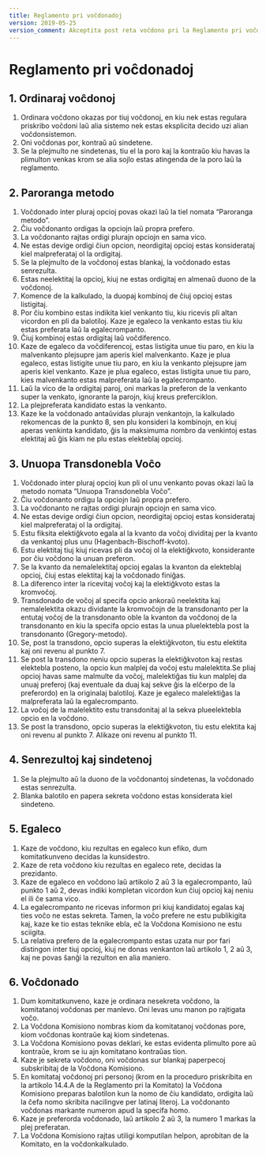 ```yaml
---
title: Reglamento pri voĉdonadoj
version: 2019-05-25
version_comment: Akceptita post reta voĉdono pri la Reglamento pri voĉdonadoj
---
```


Reglamento pri voĉdonadoj
=========================

## 1. Ordinaraj voĉdonoj
1. Ordinara voĉdono okazas por tiuj voĉdonoj, en kiu nek estas regulara priskribo voĉdoni laŭ alia sistemo nek estas eksplicita decido uzi alian voĉdonsistemon.
2. Oni voĉdonas por, kontraŭ aŭ sindetene.
3. Se la plejmulto ne sindetenas, tiu el la poro kaj la kontraŭo kiu havas la plimulton venkas krom se alia sojlo estas atingenda de la poro laŭ la reglamento.

## 2. Paroranga metodo
1. Voĉdonado inter pluraj opcioj povas okazi laŭ la tiel nomata “Paroranga metodo”.
2. Ĉiu voĉdonanto ordigas la opciojn laŭ propra prefero.
3. La voĉdonanto rajtas ordigi plurajn opciojn en sama vico.
4. Ne estas devige ordigi ĉiun opcion, neordigitaj opcioj estas konsiderataj kiel malpreferataj ol la ordigitaj.
5. Se la plejmulto de la voĉdonoj estas blankaj, la voĉdonado estas senrezulta.
6. Estas neelektitaj la opcioj, kiuj ne estas ordigitaj en almenaŭ duono de la voĉdonoj.
7. Komence de la kalkulado, la duopaj kombinoj de ĉiuj opcioj estas listigitaj.
8. Por ĉiu kombino estas indikita kiel venkanto tiu, kiu ricevis pli altan vicordon en pli da balotiloj. Kaze je egaleco la venkanto estas tiu kiu estas preferata laŭ la egalecrompanto.
9. Ĉiuj kombinoj estas ordigitaj laŭ voĉdiferenco.
10. Kaze de egaleco da voĉdiferencoj, estas listigita unue tiu paro, en kiu la malvenkanto plejsupre jam aperis kiel malvenkanto. Kaze je plua egaleco, estas listigite unue tiu paro, en kiu la venkanto plejsupre jam aperis kiel venkanto. Kaze je plua egaleco, estas listigita unue tiu paro, kies malvenkanto estas malpreferata laŭ la egalecrompanto.
11. Laŭ la vico de la ordigitaj paroj, oni markas la preferon de la venkanto super la venkato, ignorante la parojn, kiuj kreus preferciklon.
12. La plejpreferata kandidato estas la venkanto.
13. Kaze ke la voĉdonado antaŭvidas plurajn venkantojn, la kalkulado rekomencas de la punkto 8, sen plu konsideri la kombinojn, en kiuj aperas venkinta kandidato, ĝis la maksimuma nombro da venkintoj estas elektitaj aŭ ĝis kiam ne plu estas elekteblaj opcioj.  

## 3. Unuopa Transdonebla Voĉo
1. Voĉdonado inter pluraj opcioj kun pli ol unu venkanto povas okazi laŭ la metodo nomata “Unuopa Transdonebla Voĉo”.
2. Ĉiu voĉdonanto ordigu la opciojn laŭ propra prefero.
3. La voĉdonanto ne rajtas ordigi plurajn opciojn en sama vico.
4. Ne estas devige ordigi ĉiun opcion, neordigitaj opcioj estas konsiderataj kiel malpreferataj ol la ordigitaj.
5. Estu fiksita elektiĝkvoto egala al la kvanto da voĉoj dividitaj per la kvanto da venkantoj plus unu (Hagenbach-Bischoff-kvoto).
6. Estu elektitaj tiuj kiuj ricevas pli da voĉoj ol la elektiĝkvoto, konsiderante por ĉiu voĉdono la unuan preferon.
7. Se la kvanto da nemalelektitaj opcioj egalas la kvanton da elekteblaj opcioj, ĉiuj estas elektitaj kaj la voĉdonado finiĝas. 
8. La diferenco inter la ricevitaj voĉoj kaj la elektiĝkvoto estas la kromvoĉoj.
9. Transdonado de voĉoj al specifa opcio ankoraŭ neelektita kaj nemalelektita okazu dividante la kromvoĉojn de la transdonanto per la entutaj voĉoj de la transdonanto oble la kvanton da voĉdonoj de la transdonanto en kiu la specifa opcio estas la unua pluelektebla post la transdonanto (Gregory-metodo).
10. Se, post la transdono, opcio superas la elektiĝkvoton, tiu estu elektita kaj oni revenu al punkto 7.
11. Se post la transdono neniu opcio superas la elektiĝkvoton kaj restas elektebla posteno, la opcio kun malplej da voĉoj estu malelektita.Se pliaj opcioj havas same malmulte da voĉoj, malelektiĝas tiu kun malplej da unuaj preferoj (kaj eventuale da duaj kaj sekve ĝis la elĉerpo de la preferordo) en la originalaj balotiloj. Kaze je egaleco malelektiĝas la malpreferata laŭ la egalecrompanto.
12. La voĉoj de la malelektito estu transdonitaj al la sekva plueelektebla opcio en la voĉdono.
13. Se post la transdono, opcio superas la elektiĝkvoton, tiu estu elektita kaj oni revenu al punkto 7. Alikaze oni revenu al punkto 11.

## 4. Senrezultoj kaj sindetenoj
1. Se la plejmulto aŭ la duono de la voĉdonantoj sindetenas, la voĉdonado estas senrezulta. 
2. Blanka balotilo en papera sekreta voĉdono estas konsiderata kiel sindeteno.

## 5. Egaleco
1. Kaze de voĉdono, kiu rezultas en egaleco kun efiko, dum komitatkunveno decidas la kunsidestro.
2. Kaze de reta voĉdono kiu rezultas en egaleco rete, decidas la prezidanto. 
3. Kaze de egaleco en voĉdono laŭ artikolo 2 aŭ 3 la egalecrompanto, laŭ punkto 1 aŭ 2, devas indiki kompletan vicordon kun ĉiuj opcioj kaj neniu el ili ĉe sama vico. 
4. La egalecrompanto ne ricevas informon pri kiuj kandidatoj egalas kaj ties voĉo ne estas sekreta. Tamen, la voĉo prefere ne estu publikigita kaj, kaze ke tio estas teknike ebla, eĉ la Voĉdona Komisiono ne estu sciigita.
5. La relativa prefero de la egalecrompanto estas uzata nur por fari distingon inter tiuj opcioj, kiuj ne donas venkanton laŭ artikolo 1, 2 aŭ 3, kaj ne povas ŝanĝi la rezulton en alia maniero.

## 6. Voĉdonado
1. Dum komitatkunveno, kaze je ordinara nesekreta voĉdono, la komitatanoj voĉdonas per manlevo. Oni levas unu manon po rajtigata voĉo.
2. La Voĉdona Komisiono nombras kiom da komitatanoj voĉdonas pore, kiom voĉdonas kontraŭe kaj kiom sindetenas.
3. La Voĉdona Komisiono povas deklari, ke estas evidenta plimulto pore aŭ kontraŭe, krom se iu ajn komitatano kontraŭas tion.
4. Kaze je sekreta voĉdono, oni voĉdonas sur blankaj paperpecoj subskribitaj de la Voĉdona Komisiono. 
5. En komitataj voĉdonoj pri personoj (krom en la proceduro priskribita en la artikolo 14.4.A de la Reglamento pri la Komitato) la Voĉdona Komisiono preparas balotilon kun la nomo de ĉiu kandidato, ordigita laŭ la ĉefa nomo skribita nacilingve per latinaj literoj. La voĉdonanto voĉdonas markante numeron apud la specifa homo. 
6. Kaze je preferorda voĉdonado, laŭ artikolo 2 aŭ 3, la numero 1 markas la plej preferatan.
7. La Voĉdona Komisiono rajtas utiligi komputilan helpon, aprobitan de la Komitato, en la voĉdonkalkulado.

